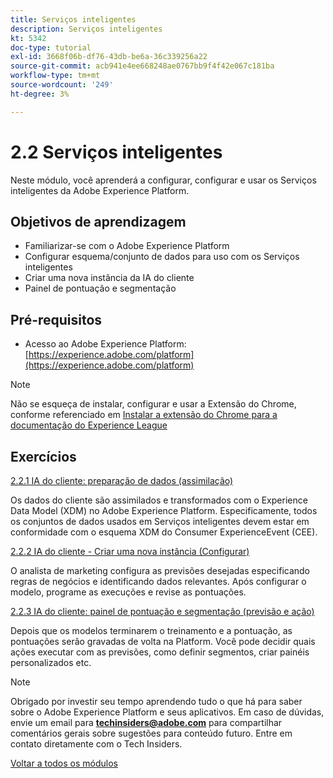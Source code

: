 ```yaml
---
title: Serviços inteligentes
description: Serviços inteligentes
kt: 5342
doc-type: tutorial
exl-id: 3668f06b-df76-43db-be6a-36c339256a22
source-git-commit: acb941e4ee668248ae0767bb9f4f42e067c181ba
workflow-type: tm+mt
source-wordcount: '249'
ht-degree: 3%

---
```


# 2.2 Serviços inteligentes

Neste módulo, você aprenderá a configurar, configurar e usar os Serviços inteligentes da Adobe Experience Platform.

## Objetivos de aprendizagem

- Familiarizar-se com o Adobe Experience Platform
- Configurar esquema/conjunto de dados para uso com os Serviços inteligentes
- Criar uma nova instância da IA do cliente
- Painel de pontuação e segmentação

## Pré-requisitos

- Acesso ao Adobe Experience Platform: [https://experience.adobe.com/platform](https://experience.adobe.com/platform)

>[!NOTE]
>
>Não se esqueça de instalar, configurar e usar a Extensão do Chrome, conforme referenciado em [Instalar a extensão do Chrome para a documentação do Experience League](../../gettingstarted/gettingstarted/ex1.md)

## Exercícios

[2.2.1 IA do cliente: preparação de dados (assimilação)](./ex1.md)

Os dados do cliente são assimilados e transformados com o Experience Data Model (XDM) no Adobe Experience Platform. Especificamente, todos os conjuntos de dados usados em Serviços inteligentes devem estar em conformidade com o esquema XDM do Consumer ExperienceEvent (CEE).

[2.2.2 IA do cliente - Criar uma nova instância (Configurar)](./ex2.md)

O analista de marketing configura as previsões desejadas especificando regras de negócios e identificando dados relevantes. Após configurar o modelo, programe as execuções e revise as pontuações.

[2.2.3 IA do cliente: painel de pontuação e segmentação (previsão e ação)](./ex3.md)

Depois que os modelos terminarem o treinamento e a pontuação, as pontuações serão gravadas de volta na Platform. Você pode decidir quais ações executar com as previsões, como definir segmentos, criar painéis personalizados etc.

>[!NOTE]
>
>Obrigado por investir seu tempo aprendendo tudo o que há para saber sobre o Adobe Experience Platform e seus aplicativos. Em caso de dúvidas, envie um email para **techinsiders@adobe.com** para compartilhar comentários gerais sobre sugestões para conteúdo futuro. Entre em contato diretamente com o Tech Insiders.

[Voltar a todos os módulos](../../../overview.md)
